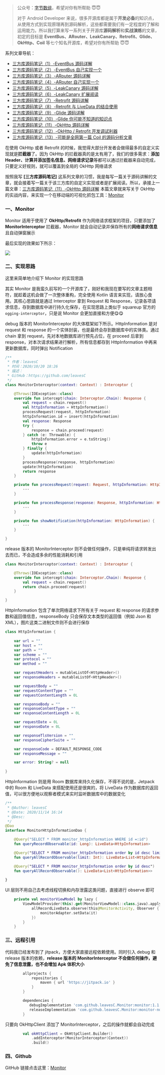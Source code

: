 > 公众号：[字节数组](https://p6-juejin.byteimg.com/tos-cn-i-k3u1fbpfcp/36784c0d2b924b04afb5ee09eb16ca6f~tplv-k3u1fbpfcp-watermark.image)，希望对你有所帮助  😇😇
>
> 对于 Android Developer 来说，很多开源库都是属于**开发必备**的知识点，从使用方式到实现原理再到源码解析，这些都需要我们有一定程度的了解和运用能力。所以我打算来写一系列关于开源库**源码解析**和**实战演练**的文章，初定的目标是 **EventBus、ARouter、LeakCanary、Retrofit、Glide、OkHttp、Coil** 等七个知名开源库，希望对你有所帮助  😇😇

系列文章导航：

- [三方库源码笔记（1）-EventBus 源码详解](https://juejin.cn/post/6881265680465788936)
- [三方库源码笔记（2）-EventBus 自己实现一个](https://juejin.cn/post/6881808026647396366)
- [三方库源码笔记（3）-ARouter 源码详解](https://juejin.cn/post/6882553066285957134)
- [三方库源码笔记（4）-ARouter 自己实现一个](https://juejin.cn/post/6883105868326862856)
- [三方库源码笔记（5）-LeakCanary 源码详解](https://juejin.cn/post/6884225131015569421)
- [三方库源码笔记（6）-LeakCanary 扩展阅读](https://juejin.cn/post/6884526739646185479)
- [三方库源码笔记（7）-Retrofit 源码详解](https://juejin.cn/post/6886121327845965838)
- [三方库源码笔记（8）-Retrofit 与 LiveData 的结合使用](https://juejin.cn/post/6887408273213882375)
- [三方库源码笔记（9）-Glide 源码详解](https://juejin.cn/post/6891307560557608967)
- [三方库源码笔记（10）-Glide 你可能不知道的知识点](https://juejin.cn/post/6892751013544263687)
- [三方库源码笔记（11）-OkHttp 源码详解](https://juejin.cn/post/6895369745445748749)
- [三方库源码笔记（12）-OkHttp / Retrofit 开发调试利器](https://juejin.cn/post/6895740949025177607)
- [三方库源码笔记（13）-可能是全网第一篇 Coil 的源码分析文章](https://juejin.cn/post/6897872882051842061)

在使用 OkHttp 或者 Retrofit 的时候，我觉得大部分开发者会做得最多的自定义实现就是**拦截器**了。因为 OkHttp 的拦截器真的是太有用了，我们的很多需求：**添加 Header、计算并添加签名信息、网络请求记录**等都可以通过拦截器来自动完成，只要定义好规则，就可以覆盖到全局的 OkHttp 网络请求

按照我写 **[三方库源码笔记]** 这系列文章的习惯，我是每写一篇关于源码讲解的文章，就会接着写一篇关于该三方库的自定义实现或者是扩展阅读。所以，承接上一篇文章：[三方库源码笔记（11）-OkHttp 源码详解](https://juejin.im/post/6895369745445748749)  本篇文章就来写关于 OkHttp 的实战内容，来实现一个在移动端的可视化抓包工具：[Monitor](https://github.com/leavesC/Monitor)

### 一、Monitor 

Monitor 适用于使用了 **OkHttp/Retrofit** 作为网络请求框架的项目，只要添加了 **MonitorInterceptor** 拦截器，Monitor 就会自动记录并保存所有的**网络请求信息**且自动弹窗展示

最后实现的效果如下所示：

![](https://s1.ax1x.com/2020/10/21/BCJpz6.gif)

### 二、实现思路

这里来简单地介绍下 Monitor 的实现思路

其实 Monitor 是我蛮久前写的一个开源库了，刚好和我现在要写的文章主题相符，就趁着这机会做了一次整体重构，完全使用 Kotlin 语言来实现，请放心食用。其核心思路就是通过 Interceptor 拿到 Request 和 Response，记录各项请求信息，存到数据库中进行持久化保存，在实现思路上类似于 squareup 官方的`ogging-interceptor`，只是说 Monitor 会更加直接和方便😋😋

debug 版本的 MonitorInterceptor 的大体框架如下所示。HttpInformation 是对 request 和 response 的一个实体封装，也是最终会存到数据库中的实体类。通过 chain 拿到 request，先对本地数据库进行预先占位，在 proceed 后拿到 response，对本次请求结果进行解析，所有信息都存到 HttpInformation 中再来更新数据库，同时弹出 Notification

```kotlin
/**
 * 作者：leavesC
 * 时间：2020/10/20 18:26
 * 描述：
 * GitHub：https://github.com/leavesC
 */
class MonitorInterceptor(context: Context) : Interceptor {

    @Throws(IOException::class)
    override fun intercept(chain: Interceptor.Chain): Response {
        val request = chain.request()
        val httpInformation = HttpInformation()
        processRequest(request, httpInformation)
        httpInformation.id = insert(httpInformation)
        val response: Response
        try {
            response = chain.proceed(request)
        } catch (e: Throwable) {
            httpInformation.error = e.toString()
            throw e
        } finally {
            update(httpInformation)
        }
        processResponse(response, httpInformation)
        update(httpInformation)
        return response
    }

    private fun processRequest(request: Request, httpInformation: HttpInformation) {
        ···
    }

    private fun processResponse(response: Response, httpInformation: HttpInformation) {
        ···
    }

    private fun showNotification(httpInformation: HttpInformation) {
        ···
    }

}
```

release 版本的 MonitorInterceptor 则不会做任何操作，只是单纯将请求转发出去而已，不会造成多余的性能消耗和引用

```kotlin
class MonitorInterceptor(context: Context) : Interceptor {

    @Throws(IOException::class)
    override fun intercept(chain: Interceptor.Chain): Response {
        val request = chain.request()
        return chain.proceed(request)
    }

}
```

HttpInformation 包含了单次网络请求下所有关于 request 和 response 的请求参数和返回值信息，responseBody 只会保存文本类型的返回值（例如 Json 和 XML），图片这类二进制文件则不会进行保存

```kotlin
class HttpInformation {
    
    var url = ""
    var host = ""
    var path = ""
    var scheme = ""
    var protocol = ""
    var method = ""

    var requestHeaders = mutableListOf<HttpHeader>()
    var responseHeaders = mutableListOf<HttpHeader>()

    var requestBody = ""
    var requestContentType = ""
    var requestContentLength = 0L

    var responseBody = ""
    var responseContentType = ""
    var responseContentLength = 0L

    var requestDate = 0L
    var responseDate = 0L

    var responseTlsVersion = ""
    var responseCipherSuite = ""

    var responseCode = DEFAULT_RESPONSE_CODE
    var responseMessage = ""

    var error: String? = null
    
}
```

HttpInformation 则是用 Room 数据库来持久化保存，不得不说的是，Jetpack 中的 Room 和 LiveData 来搭配使用还是很爽的，将 LiveData 作为数据库的返回值，可以很方便地以观察者模式来实时监听数据库中的数据变化

```kotlin
/**
 * @Author: leavesC
 * @Date: 2020/11/14 16:14
 * @Desc:
 */
@Dao
interface MonitorHttpInformationDao {

    @Query("SELECT * FROM monitor_httpInformation WHERE id =:id")
    fun queryRecordObservable(id: Long): LiveData<HttpInformation>

    @Query("SELECT * FROM monitor_httpInformation order by id desc limit :limit")
    fun queryAllRecordObservable(limit: Int): LiveData<List<HttpInformation>>

    @Query("SELECT * FROM monitor_httpInformation order by id desc")
    fun queryAllRecordObservable(): LiveData<List<HttpInformation>>
    
}
```

UI 层则不用自己去考虑线程切换和内存泄露这类问题，直接进行 observe 即可

```kotlin
    private val monitorViewModel by lazy {
        ViewModelProvider(this).get(MonitorViewModel::class.java).apply {
            allRecordLiveData.observe(this@MonitorActivity, Observer {
                monitorAdapter.setData(it)
            })
        }
    }
```

### 三、远程引用

代码我已经发布到了 jitpack，方便大家直接远程依赖使用。同时引入 debug 和 release 版本的依赖，**release 版本的 MonitorInterceptor 不会做任何操作，避免了信息泄露，也不会增加 Apk 体积大小**

```groovy
        allprojects {
            repositories {
                maven { url 'https://jitpack.io' }
            }
        }

        dependencies {
           debugImplementation 'com.github.leavesC.Monitor:monitor:1.1.3'
           releaseImplementation 'com.github.leavesC.Monitor:monitor-no-op:1.1.3'
        }
```

只要向 OkHttpClient 添加了 MonitorInterceptor，之后的操作就都会自动完成

```kotlin
        val okHttpClient = OkHttpClient.Builder()
            .addInterceptor(MonitorInterceptor(Context))
            .build()
```

### 四、Github

GitHub 链接点击这里：[Monitor](https://github.com/leavesC/Monitor)